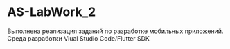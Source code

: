 # AS-LabWork_2
Выполнена реализация заданий по разработке мобильных приложений. Среда разработки Viual Studio Code/Flutter SDK
